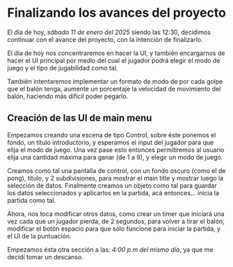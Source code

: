 # Finalizando los avances del proyecto

El día de hoy, *sábado 11 de enero del 2025*  siendo las 12:30, decidimos continuar con el avance del proyecto, con la intención de finalizarlo.

El día de hoy nos concentraremos en hacer la UI, y también encargarnos de hacer el UI principal por medio del cual el jugador podrá elegir el modo de juego y el tipo de jugabilidad como tal.

También intentaremos implementar un formato de modo de por cada golpe que el balón tenga, aumente un porcentaje la velocidad de movimiento del balón, haciendo más difícil poder pegarlo.

## Creación de las UI de main menu

Empezamos creando una escena de tipo Control, sobre éste ponemos el fondo, un título introductorio, y esperamos el input del jugador para que elija el modo de juego. Una vez pase esto entonces permitiremos al usuario elija una cantidad máxima para ganar (de 1 a 9), y elegir un modo de juego.

Creamos como tal una pantalla de control, con un fondo oscuro (como el de pong), título, y 2 subdivisiones, para mostrar el main title y mostrar luego la selección de datos. Finalmente creamos un objeto como tal para guardar los datos seleccionados y aplicarlos en la partida, acá entonces... inicia la partida como tal.

Ahora, nos toca modificar otros datos, como crear un timer que iniciará una vez cada que un jugador pierda, de 2 segundos, para volver a tirar el balón, modificar el botón espacio para que solo funcione para iniciar la partida, y el UI de la puntuación.

Empezamos ésta otra sección a las: *4:00 p.m del mismo día*, ya que me decidí tomar un descanso.